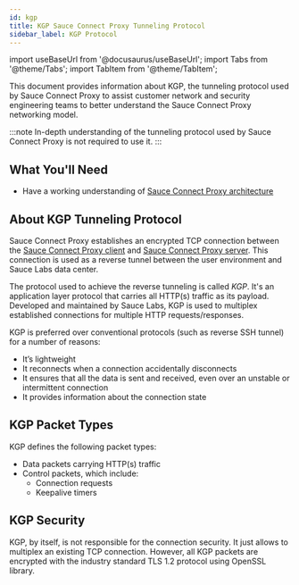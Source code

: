 ```yaml
---
id: kgp
title: KGP Sauce Connect Proxy Tunneling Protocol
sidebar_label: KGP Protocol
---
```

import useBaseUrl from '@docusaurus/useBaseUrl';
import Tabs from '@theme/Tabs';
import TabItem from '@theme/TabItem';

This document provides information about KGP, the tunneling protocol used by Sauce Connect Proxy to assist customer network and security engineering teams to better understand the Sauce Connect Proxy networking model.

:::note
In-depth understanding of the tunneling protocol used by Sauce Connect Proxy is not required to use it.
:::

## What You'll Need

- Have a working understanding of [Sauce Connect Proxy architecture](/secure-connections/sauce-connect/advanced/architecture)


## About KGP Tunneling Protocol

Sauce Connect Proxy establishes an encrypted TCP connection between the [Sauce Connect Proxy client](/secure-connections/sauce-connect/advanced/architecture/#sauce-connect-proxy-client) and [Sauce Connect Proxy server](/secure-connections/sauce-connect/advanced/architecture/#sauce-connect-proxy-server). This connection is used as a reverse tunnel between the user environment and Sauce Labs data center.

The protocol used to achieve the reverse tunneling is called _KGP_. It's an application layer protocol that carries all HTTP(s) traffic as its payload.
Developed and maintained by Sauce Labs, KGP is used to multiplex established connections for multiple HTTP requests/responses.

KGP is preferred over conventional protocols (such as reverse SSH tunnel) for a number of reasons:
- It’s lightweight
- It reconnects when a connection accidentally disconnects
- It ensures that all the data is sent and received, even over an unstable or intermittent connection
- It provides information about the connection state


## KGP Packet Types

KGP defines the following packet types:

- Data packets carrying HTTP(s) traffic
- Control packets, which include:
  - Connection requests
  - Keepalive timers


## KGP Security

KGP, by itself, is not responsible for the connection security. It just allows to multiplex an existing TCP connection. However, all KGP packets are encrypted with the industry standard TLS 1.2 protocol using OpenSSL library.
